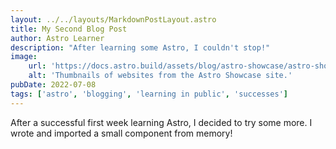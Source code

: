 ```yaml
---
layout: ../../layouts/MarkdownPostLayout.astro
title: My Second Blog Post
author: Astro Learner
description: "After learning some Astro, I couldn't stop!"
image:
    url: 'https://docs.astro.build/assets/blog/astro-showcase/astro-showcase-screenshot.jpg'
    alt: 'Thumbnails of websites from the Astro Showcase site.'
pubDate: 2022-07-08
tags: ['astro', 'blogging', 'learning in public', 'successes']
---
```


After a successful first week learning Astro, I decided to try some more. I wrote and imported a small component from memory!
